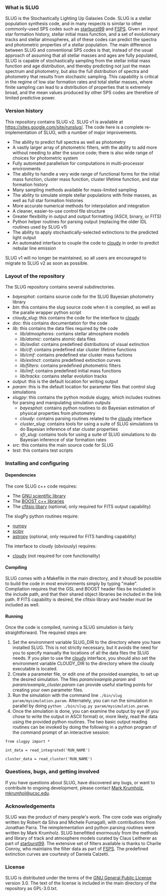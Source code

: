 
### What is SLUG ###

SLUG is the Stochastically Lighting Up Galaxies Code. SLUG is a stellar population synthesis code, and in many respects is similar to other commonly-used SPS codes such as [starburst99](http://www.stsci.edu/science/starburst99/docs/default.htm) and [FSPS](https://code.google.com/p/fsps/). Given an input star formation history, stellar initial mass function, and a set of evolutionary tracks and stellar atmospheres, all of these codes can predict the spectra and photometric properties of a stellar population. The main difference between SLUG and conventional SPS codes is that, instead of the usual approach of assuming that all stellar masses and ages are fully populated, SLUG is capable of stochastically sampling from the stellar initial mass function and age distribution, and thereby predicting not just the mean spectrum and photometry, but also the full distribution of spectra and photometry that results from stochastic sampling. This capability is critical in the regime of low star formation rates and total stellar masses, where finite sampling can lead to a distribution of properties that is extremely broad, and the mean values produced by other SPS codes are therefore of limited predictive power.

### Version history ###

This repository contains SLUG v2. SLUG v1 is available at <https://sites.google.com/site/runslug/>. The code here is a complete re-implementation of SLUG, with a number of major improvements.

* The ability to predict full spectra as well as photometry
* A vastly larger array of photometric filters, with the ability to add more without needing to alter the source code; there is also wide range of choices for photometric system
* Fully automated parallelism for computations in multi-processor environments
* The ability to handle a very wide range of functional forms for the initial mass function, cluster mass function, cluster lifetime function, and star formation history
* Many sampling methods available for mass-limited sampling
* The ability to simulate simple stellar populations with finite masses, as well as full star formation histories
* More accurate numerical methods for interpolation and integration
* A cleaner, easier-to-use control file structure
* Greater flexibility in output and output formatting (ASCII, binary, or FITS)
* Python helper routines for parsing output (replacing the older IDL routines used by SLUG v1)
* The ability to apply stochastically-selected extinctions to the predicted light output
* An automated interface to couple the code to [cloudy](http://nublado.org) in order to predict nebular line emission

SLUG v1 will no longer be maintained, so all users are encouraged to migrate to SLUG v2 as soon as possible.

### Layout of the repository ###

The SLUG repository contains several subdirectories.

* *bayesphot*: contains source code for the SLUG Bayesian photometry library
* *bin*: this contains the slug source code when it is compiled, as well as the paralle wrapper python script
* *cloudy_slug*: this contains the code for the interface to [cloudy](http://nublado.org)
* *doc*: this contains documentation for the code
* *lib*: this contains the data files required by the code
    - *lib/atmospheres*: contains stellar atmosphere models
    - *lib/atomic*: contains atomic data files
    - *lib/avdist*: contains predefined distributions of visual extinction
    - *lib/clf*: contains predefined star cluster lifetime functions
    - *lib/cmf*: contains predefined star cluster mass fuctions
    - *lib/extinct*: contains predefined extinction curves
    - *lib/filters*: contains predefined photometric filters
    - *lib/imf*: contains predefined initial mass functions
    - *lib/tracks*: contains stellar evolution tracks
* *output*: this is the default location for writing output
* *param*: this is the default location for parameter files that control slug simulations
* *slugpy*: this contains the python module slugpy, which includes routines for parsing and manipulating simulation outputs
    - *bayesphot*: contains python routines to do Bayesian estimation of physical properties from photometry
    - *cloudy*: contains parsing routines related to the [cloudy](http://nublado.org) interface
    - *cluster_slug*: contains tools for using a suite of SLUG simulations to do Bayesian inference of star cluster properties
    - *sfr_slug*: contains tools for using a suite of SLUG simulations to do Bayesian inference of star formation rates
* *src*: this contains the main source code for SLUG
* *test*: this contains test scripts

### Installing and configuring ###

#### Dependencies ####

The core SLUG c++ code requires:

* The [GNU scientific library](http://www.gnu.org/software/gsl/)
* The [BOOST c++ libraries](http://www.boost.org/)
* The [cfitsio libary](http://heasarc.gsfc.nasa.gov/fitsio/fitsio.html) (optional, only required for FITS output capability)

The slugPy python routines require:

* [numpy](http://www.numpy.org/)
* [scipy](http://www.scipy.org/)
* [astropy](http://www.astropy.org/) (optional, only required for FITS handling capability)

The interface to cloudy (obviously) requires:

* [cloudy](http://nublado.org) (not required for core functionality)

#### Compiling ####

SLUG comes with a Makefile in the main directory, and it shoudl be possible to build the code in most environments simply by typing "make". Compliation requires that the GSL and BOOST header files be included in the include path, and that their shared object libraries be included in the link path. If FITS capability is desired, the cfitsio library and header must be included as well.

#### Running ####

Once the code is compiled, running a SLUG simulation is fairly straightforward. The required steps are:

1. Set the environment variable SLUG_DIR to the directory where you have installed SLUG. This is not strictly necessary, but it avoids the need for you to specify manually the locations of all the data files the SLUG needs. If you plan to use the [cloudy](http://nublado.org) interface, you should also set the environment variable CLOUDY_DIR to the directory where the cloudy executable is located.
2. Create a parameter file, or edit one of the provided examples, to set up the desired simulation. The files *param/example.param* and *param/example_cluster.param* can provide useful starting points for creating your own parameter files.
3. Run the simulation with the command line `./bin/slug param/mysimulation.param`. Alternately, you can run the simulation in parallel by doing `python ./bin/slug.py param/mysimulation.param`.
4. Once the simulation is done, you can examine the output by eye (if you chose to write the output in ASCII format) or, more likely, read the data using the provided python routines. The two basic output reading routines can be invoked by doing the following in a python program of the command prompt of an interactive session:

`from slugpy import *`

`int_data = read_integrated('RUN_NAME')`

`cluster_data = read_cluster('RUN_NAME')`

### Questions, bugs, and getting involved ###

If you have questions about SLUG, have discovered any bugs, or want to contribute to ongoing development, please contact [Mark Krumholz](https://sites.google.com/a/ucsc.edu/krumholz/), mkrumhol@ucsc.edu.

### Acknowledgements ###

SLUG was the product of many people's work. The core code was originally written by Robert da Silva and Michele Fumagalli, with contributions from Jonathan Parra. The reimplementation and python parsing routines were written by Mark Krumholz. SLUG benefitted enormously from the methods and library of track and atmosphere models curated by Claus Leitherer as part of [starburst99](http://www.stsci.edu/science/starburst99/docs/default.htm). The extensive set of filters available is thanks to Charlie Conroy, who maintains the filter data as part of [FSPS](https://code.google.com/p/fsps/). The predefined extinction curves are courtesty of Daniela Calzetti.

### License ###

SLUG is distributed under the terms of the [GNU General Public License](http://www.gnu.org/copyleft/gpl.html) version 3.0. The text of the license is included in the main directory of the repository as GPL-3.0.txt.